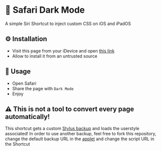 # 🌙 Safari Dark Mode

A simple Siri Shortcut to inject custom CSS on iOS and iPadOS

## ⚙️ Installation
- Visit this page from your iDevice and open [this link](https://www.icloud.com/shortcuts/e57bea2d458a43499f519943ac9cf06b)
- Allow to install it from an untrusted source

## 📲 Usage
- Open Safari
- Share the page with `Dark Mode`
- Enjoy

## ⚠️ This is not a tool to convert every page automatically!
This shortcut gets a custom [Stylus backup](stylus.json) and loads the userstyle associated!
In order to use another backup, feel free to fork this repository, change the default backup URL in the [applet](applet.js) and change the script URL in the Shortcut